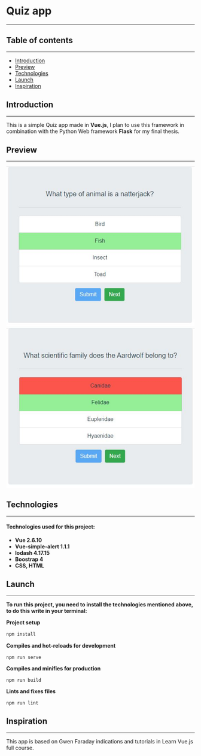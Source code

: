 # Quiz app

___
## Table of contents
___
* [Introduction](#introduction)
* [Preview](#preview)
* [Technologies](#technologies)
* [Launch](#launch)
* [Inspiration](#inspiration)

## Introduction
___

This is a simple Quiz app made in **Vue.js**, I plan to use this framework in combination with the Python Web framework **Flask** for my final thesis.

## Preview
___
![Correct-answer](correct.jpg)
![Correct-answer](incorrect.jpg)

## Technologies
___
#### Technologies used for this project:
- **Vue 2.6.10**
- **Vue-simple-alert 1.1.1**
- **lodash 4.17.15**
- **Boostrap 4**
- **CSS, HTML**

## Launch
___
**To run this project, you need to install the technologies mentioned above, to do this write in your terminal:**

**Project setup**
```sh
npm install
```
**Compiles and hot-reloads for development**
```
npm run serve
```
**Compiles and minifies for production**
```
npm run build
```
**Lints and fixes files**
```
npm run lint
```

## Inspiration
___
This app is based on Gwen Faraday indications and tutorials in Learn Vue.js full course.

